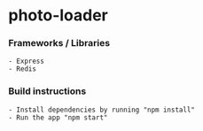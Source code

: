 # photo-loader

### Frameworks / Libraries
```
- Express
- Redis
```
### Build instructions

```
- Install dependencies by running "npm install"
- Run the app "npm start"
